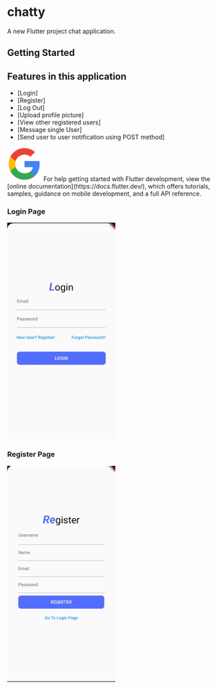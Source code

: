 # chatty

A new Flutter project chat application.

## Getting Started

## Features in this application
- [Login]
- [Register]
- [Log Out]
- [Upload profile picture]
- [View other registered users]
- [Message single User]
- [Send user to user notification using POST method]





<img width="80" height="80" src="Assets/google-logo.png" alt="Google Logo" />
For help getting started with Flutter development, view the
[online documentation](https://docs.flutter.dev/), which offers tutorials,
samples, guidance on mobile development, and a full API reference.


### Login Page
<img width="250" height="500" src="public/loginpage.jpg" alt="Login Page" />

### Register Page
<img width="250" height="500" src="public/registerpage.jpg" alt="Register Page" />